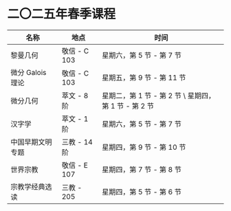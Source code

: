 # 二〇二五年春季课程

| 名称 | 地点 | 时间 |
| ---- | ---- | ---- |
| 黎曼几何 | 敬信 - C 103 | 星期六，第 5 节 - 第 7 节|
| 微分 Galois 理论 | 敬信 - C 103 | 星期五，第 9 节 - 第 11 节 |
| 微分几何 | 萃文 - 8 阶 | 星期二，第 1 节 - 第 2 节 \ 星期四，第 1 节 - 第 2 节 |
| 汉字学 | 萃文 - 1 阶 | 星期六，第 5 节 - 第 7 节 |
| 中国早期文明专题 | 三教 - 14 阶 | 星期四，第 9 节 - 第 10 节 |
| 世界宗教 | 敬信 - E 107 | 星期四，第 7 节 - 第 8 节 |
| 宗教学经典选读 | 三教 - 205 | 星期四，第 5 节 - 第 6 节 |
